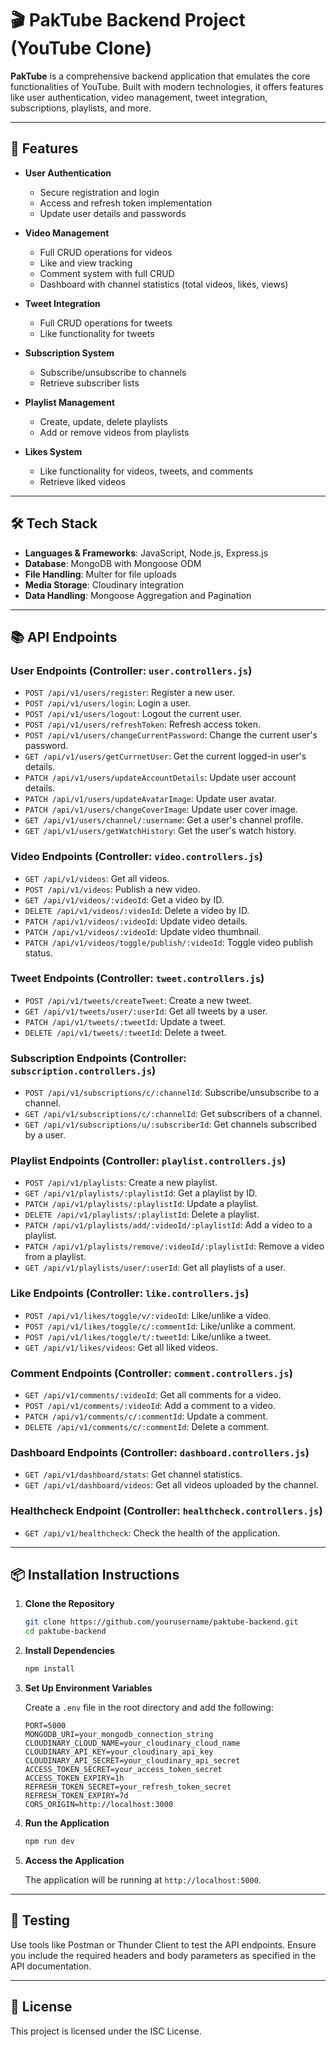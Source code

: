 # 🎬 PakTube Backend Project (YouTube Clone)

**PakTube** is a comprehensive backend application that emulates the core functionalities of YouTube. Built with modern technologies, it offers features like user authentication, video management, tweet integration, subscriptions, playlists, and more.

---

## 🚀 Features

- **User Authentication**
  - Secure registration and login
  - Access and refresh token implementation
  - Update user details and passwords

- **Video Management**
  - Full CRUD operations for videos
  - Like and view tracking
  - Comment system with full CRUD
  - Dashboard with channel statistics (total videos, likes, views)

- **Tweet Integration**
  - Full CRUD operations for tweets
  - Like functionality for tweets

- **Subscription System**
  - Subscribe/unsubscribe to channels
  - Retrieve subscriber lists

- **Playlist Management**
  - Create, update, delete playlists
  - Add or remove videos from playlists

- **Likes System**
  - Like functionality for videos, tweets, and comments
  - Retrieve liked videos

---

## 🛠️ Tech Stack

- **Languages & Frameworks**: JavaScript, Node.js, Express.js
- **Database**: MongoDB with Mongoose ODM
- **File Handling**: Multer for file uploads
- **Media Storage**: Cloudinary integration
- **Data Handling**: Mongoose Aggregation and Pagination

---

## 📚 API Endpoints

### User Endpoints (Controller: `user.controllers.js`)
- `POST /api/v1/users/register`: Register a new user.
- `POST /api/v1/users/login`: Login a user.
- `POST /api/v1/users/logout`: Logout the current user.
- `POST /api/v1/users/refreshToken`: Refresh access token.
- `POST /api/v1/users/changeCurrentPassword`: Change the current user's password.
- `GET /api/v1/users/getCurrnetUser`: Get the current logged-in user's details.
- `PATCH /api/v1/users/updateAccountDetails`: Update user account details.
- `PATCH /api/v1/users/updateAvatarImage`: Update user avatar.
- `PATCH /api/v1/users/changeCoverImage`: Update user cover image.
- `GET /api/v1/users/channel/:username`: Get a user's channel profile.
- `GET /api/v1/users/getWatchHistory`: Get the user's watch history.

### Video Endpoints (Controller: `video.controllers.js`)
- `GET /api/v1/videos`: Get all videos.
- `POST /api/v1/videos`: Publish a new video.
- `GET /api/v1/videos/:videoId`: Get a video by ID.
- `DELETE /api/v1/videos/:videoId`: Delete a video by ID.
- `PATCH /api/v1/videos/:videoId`: Update video details.
- `PATCH /api/v1/videos/:videoId`: Update video thumbnail.
- `PATCH /api/v1/videos/toggle/publish/:videoId`: Toggle video publish status.

### Tweet Endpoints (Controller: `tweet.controllers.js`)
- `POST /api/v1/tweets/createTweet`: Create a new tweet.
- `GET /api/v1/tweets/user/:userId`: Get all tweets by a user.
- `PATCH /api/v1/tweets/:tweetId`: Update a tweet.
- `DELETE /api/v1/tweets/:tweetId`: Delete a tweet.

### Subscription Endpoints (Controller: `subscription.controllers.js`)
- `POST /api/v1/subscriptions/c/:channelId`: Subscribe/unsubscribe to a channel.
- `GET /api/v1/subscriptions/c/:channelId`: Get subscribers of a channel.
- `GET /api/v1/subscriptions/u/:subscriberId`: Get channels subscribed by a user.

### Playlist Endpoints (Controller: `playlist.controllers.js`)
- `POST /api/v1/playlists`: Create a new playlist.
- `GET /api/v1/playlists/:playlistId`: Get a playlist by ID.
- `PATCH /api/v1/playlists/:playlistId`: Update a playlist.
- `DELETE /api/v1/playlists/:playlistId`: Delete a playlist.
- `PATCH /api/v1/playlists/add/:videoId/:playlistId`: Add a video to a playlist.
- `PATCH /api/v1/playlists/remove/:videoId/:playlistId`: Remove a video from a playlist.
- `GET /api/v1/playlists/user/:userId`: Get all playlists of a user.

### Like Endpoints (Controller: `like.controllers.js`)
- `POST /api/v1/likes/toggle/v/:videoId`: Like/unlike a video.
- `POST /api/v1/likes/toggle/c/:commentId`: Like/unlike a comment.
- `POST /api/v1/likes/toggle/t/:tweetId`: Like/unlike a tweet.
- `GET /api/v1/likes/videos`: Get all liked videos.

### Comment Endpoints (Controller: `comment.controllers.js`)
- `GET /api/v1/comments/:videoId`: Get all comments for a video.
- `POST /api/v1/comments/:videoId`: Add a comment to a video.
- `PATCH /api/v1/comments/c/:commentId`: Update a comment.
- `DELETE /api/v1/comments/c/:commentId`: Delete a comment.

### Dashboard Endpoints (Controller: `dashboard.controllers.js`)
- `GET /api/v1/dashboard/stats`: Get channel statistics.
- `GET /api/v1/dashboard/videos`: Get all videos uploaded by the channel.

### Healthcheck Endpoint (Controller: `healthcheck.controllers.js`)
- `GET /api/v1/healthcheck`: Check the health of the application.

---

## 📦 Installation Instructions

1. **Clone the Repository**

   ```bash
   git clone https://github.com/yourusername/paktube-backend.git
   cd paktube-backend
   ```

2. **Install Dependencies**

   ```bash
   npm install
   ```

3. **Set Up Environment Variables**

   Create a `.env` file in the root directory and add the following:

   ```env
   PORT=5000
   MONGODB_URI=your_mongodb_connection_string
   CLOUDINARY_CLOUD_NAME=your_cloudinary_cloud_name
   CLOUDINARY_API_KEY=your_cloudinary_api_key
   CLOUDINARY_API_SECRET=your_cloudinary_api_secret
   ACCESS_TOKEN_SECRET=your_access_token_secret
   ACCESS_TOKEN_EXPIRY=1h
   REFRESH_TOKEN_SECRET=your_refresh_token_secret
   REFRESH_TOKEN_EXPIRY=7d
   CORS_ORIGIN=http://localhost:3000
   ```

4. **Run the Application**

   ```bash
   npm run dev
   ```

5. **Access the Application**

   The application will be running at `http://localhost:5000`.

---

## 🧪 Testing

Use tools like Postman or Thunder Client to test the API endpoints. Ensure you include the required headers and body parameters as specified in the API documentation.

---

## 📄 License

This project is licensed under the ISC License.
